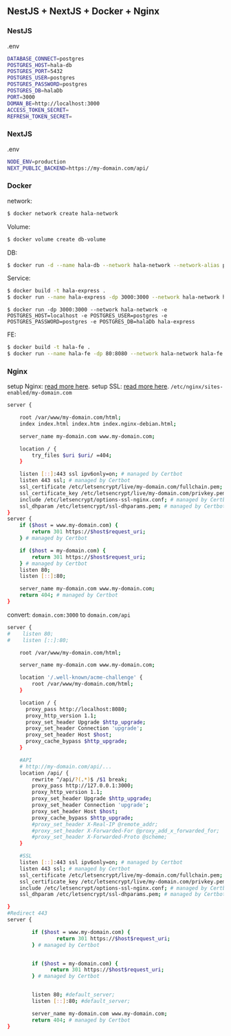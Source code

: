 ## NestJS + NextJS + Docker + Nginx
### NestJS
.env
```bash
DATABASE_CONNECT=postgres
POSTGRES_HOST=hala-db
POSTGRES_PORT=5432
POSTGRES_USER=postgres
POSTGRES_PASSWORD=postgres
POSTGRES_DB=halaDb
PORT=3000
DOMAN_BE=http://localhost:3000
ACCESS_TOKEN_SECRET=
REFRESH_TOKEN_SECRET=
```

### NextJS
.env
```bash
NODE_ENV=production
NEXT_PUBLIC_BACKEND=https://my-domain.com/api/
```

### Docker
network:
```bash
$ docker network create hala-network
```
Volume:
```bash
$ docker volume create db-volume
```
DB:
```bash
$ docker run -d --name hala-db --network hala-network --network-alias pgsql-dev -e POSTGRES_USER=postgres -e POSTGRES_PASSWORD=postgres -e POSTGRES_DB=halaDb -v db-volume:/var/lib/postgresql/data postgres
```
Service:
```bash
$ docker build -t hala-express .
$ docker run --name hala-express -dp 3000:3000 --network hala-network hala-express
```
`$ docker run -dp 3000:3000 --network hala-network -e POSTGRES_HOST=localhost -e POSTGRES_USER=postgres -e POSTGRES_PASSWORD=postgres -e POSTGRES_DB=halaDb hala-express`

FE:
```bash
$ docker build -t hala-fe .
$ docker run --name hala-fe -dp 80:8080 --network hala-network hala-fe
```
### Nginx
setup Nginx: [read more here](https://www.digitalocean.com/community/tutorials/how-to-install-nginx-on-ubuntu-22-04).
setup SSL: [read more here](https://www.digitalocean.com/community/tutorials/how-to-secure-nginx-with-let-s-encrypt-on-ubuntu-20-04).
`/etc/nginx/sites-enabled/my-domain.com`
```bash
server {

    root /var/www/my-domain.com/html;
    index index.html index.htm index.nginx-debian.html;

    server_name my-domain.com www.my-domain.com;

    location / {
        try_files $uri $uri/ =404;
    }

    listen [::]:443 ssl ipv6only=on; # managed by Certbot
    listen 443 ssl; # managed by Certbot
    ssl_certificate /etc/letsencrypt/live/my-domain.com/fullchain.pem; # managed by Certbot
    ssl_certificate_key /etc/letsencrypt/live/my-domain.com/privkey.pem; # managed by Certbot
    include /etc/letsencrypt/options-ssl-nginx.conf; # managed by Certbot
    ssl_dhparam /etc/letsencrypt/ssl-dhparams.pem; # managed by Certbot
}
server {
    if ($host = www.my-domain.com) {
        return 301 https://$host$request_uri;
    } # managed by Certbot

    if ($host = my-domain.com) {
        return 301 https://$host$request_uri;
    } # managed by Certbot
    listen 80;
    listen [::]:80;

    server_name my-domain.com www.my-domain.com;
    return 404; # managed by Certbot
}
```
convert: `domain.com:3000` to `domain.com/api`
```bash
server {
#    listen 80;
#    listen [::]:80;

    root /var/www/my-domain.com/html;

    server_name my-domain.com www.my-domain.com;

    location '/.well-known/acme-challenge' {
        root /var/www/my-domain.com/html;
    }

    location / {
      proxy_pass http://localhost:8080;
      proxy_http_version 1.1;
      proxy_set_header Upgrade $http_upgrade;
      proxy_set_header Connection 'upgrade';
      proxy_set_header Host $host;
      proxy_cache_bypass $http_upgrade;
    }

    #API
    # http://my-domain.com/api/...
    location /api/ {
        rewrite ^/api/?(.*)$ /$1 break;
        proxy_pass http://127.0.0.1:3000;
        proxy_http_version 1.1;
        proxy_set_header Upgrade $http_upgrade;
        proxy_set_header Connection 'upgrade';
        proxy_set_header Host $host;
        proxy_cache_bypass $http_upgrade;
        #proxy_set_header X-Real-IP @remote_addr;
        #proxy_set_header X-Forwarded-For @proxy_add_x_forwarded_for;
        #proxy_set_header X-Forwarded-Proto @scheme;
    }

    #SSL
    listen [::]:443 ssl ipv6only=on; # managed by Certbot
    listen 443 ssl; # managed by Certbot
    ssl_certificate /etc/letsencrypt/live/my-domain.com/fullchain.pem; # managed by Certbot
    ssl_certificate_key /etc/letsencrypt/live/my-domain.com/privkey.pem; # managed by Certbot
    include /etc/letsencrypt/options-ssl-nginx.conf; # managed by Certbot
    ssl_dhparam /etc/letsencrypt/ssl-dhparams.pem; # managed by Certbot

}
#Redirect 443
server {

        if ($host = www.my-domain.com) {
                return 301 https://$host$request_uri;
        } # managed by Certbot


        if ($host = my-domain.com) {
              return 301 https://$host$request_uri;
        } # managed by Certbot


        listen 80; #default_server;
        listen [::]:80; #default_server;

        server_name my-domain.com www.my-domain.com;
        return 404; # managed by Certbot
}
```